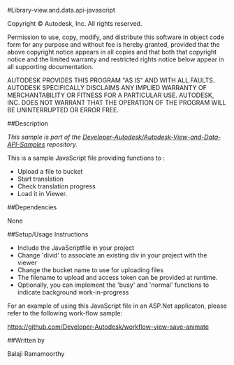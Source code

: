 #Library-view.and.data.api-javascript

Copyright &#169; Autodesk, Inc. All rights reserved.

Permission to use, copy, modify, and distribute this software in object code form for any purpose and without fee is hereby granted, provided that the above copyright notice appears in all copies and that both that copyright notice and the limited warranty and restricted rights notice below appear in all supporting documentation.

AUTODESK PROVIDES THIS PROGRAM "AS IS" AND WITH ALL FAULTS. AUTODESK SPECIFICALLY DISCLAIMS ANY IMPLIED WARRANTY OF MERCHANTABILITY OR FITNESS FOR A PARTICULAR USE. AUTODESK, INC. DOES NOT WARRANT THAT THE OPERATION OF THE PROGRAM WILL BE UNINTERRUPTED OR ERROR FREE.

##Description

*This sample is part of the [Developer-Autodesk/Autodesk-View-and-Data-API-Samples](https://github.com/Developer-Autodesk/autodesk-view-and-data-api-samples) repository.*

This is a sample JavaScript file providing functions to :

* Upload a file to bucket
* Start translation
* Check translation progress
* Load it in Viewer. 

##Dependencies

None

##Setup/Usage Instructions

* Include the JavaScriptfile in your project
* Change 'divid' to associate an existing div in your project with the viewer
* Change the bucket name to use for uploading files
* The filename to upload and access token can be provided at runtime.
* Optionally, you can implement the 'busy' and 'normal' functions to 
  indicate background work-in-progress 
  
For an example of using this JavaScript file in an ASP.Net applicaton, please refer to the
following work-flow sample:

https://github.com/Developer-Autodesk/workflow-view-save-animate

##Written by 

Balaji Ramamoorthy



